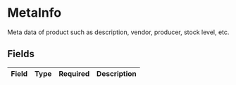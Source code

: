 # MetaInfo

Meta data of product such as description, vendor, producer, stock level, etc.


## Fields

| Field       | Type        | Required    | Description |
| ----------- | ----------- | ----------- | ----------- |